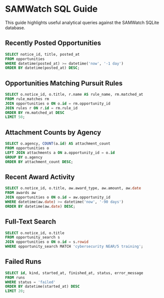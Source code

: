 # SAMWatch SQL Guide

This guide highlights useful analytical queries against the SAMWatch SQLite database.

## Recently Posted Opportunities

```sql
SELECT notice_id, title, posted_at
FROM opportunities
WHERE datetime(posted_at) >= datetime('now', '-1 day')
ORDER BY datetime(posted_at) DESC;
```

## Opportunities Matching Pursuit Rules

```sql
SELECT o.notice_id, o.title, r.name AS rule_name, rm.matched_at
FROM rule_matches rm
JOIN opportunities o ON o.id = rm.opportunity_id
JOIN rules r ON r.id = rm.rule_id
ORDER BY rm.matched_at DESC
LIMIT 50;
```

## Attachment Counts by Agency

```sql
SELECT o.agency, COUNT(a.id) AS attachment_count
FROM opportunities o
LEFT JOIN attachments a ON a.opportunity_id = o.id
GROUP BY o.agency
ORDER BY attachment_count DESC;
```

## Recent Award Activity

```sql
SELECT o.notice_id, o.title, aw.award_type, aw.amount, aw.date
FROM awards aw
JOIN opportunities o ON o.id = aw.opportunity_id
WHERE datetime(aw.date) >= datetime('now', '-90 days')
ORDER BY datetime(aw.date) DESC;
```

## Full-Text Search

```sql
SELECT o.notice_id, o.title
FROM opportunity_search s
JOIN opportunities o ON o.id = s.rowid
WHERE opportunity_search MATCH 'cybersecurity NEAR/5 training';
```

## Failed Runs

```sql
SELECT id, kind, started_at, finished_at, status, error_message
FROM runs
WHERE status = 'failed'
ORDER BY datetime(started_at) DESC
LIMIT 20;
```
